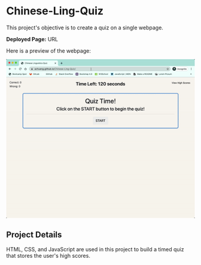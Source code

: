 # Chinese-Ling-Quiz
This project's objective is to create a quiz on a single webpage. 

**Deployed Page:** URL

Here is a preview of the webpage:

![quiz.gif](./assets/chinese-ling-quiz-preview.gif)

## Project Details

HTML, CSS, and JavaScript are used in this project to build a timed quiz that stores the user's high scores.